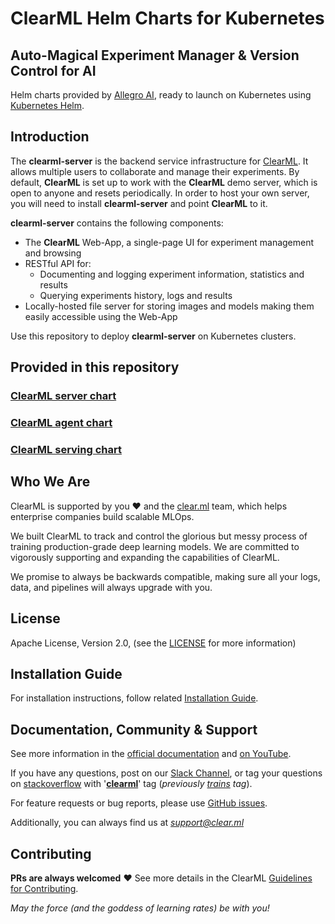 # ClearML Helm Charts for Kubernetes

##  Auto-Magical Experiment Manager & Version Control for AI

Helm charts provided by [Allegro AI](https://clear.ml), ready to launch on Kubernetes using [Kubernetes Helm](https://github.com/helm/helm).

## Introduction

The **clearml-server** is the backend service infrastructure for [ClearML](https://github.com/allegroai/clearml).
It allows multiple users to collaborate and manage their experiments.
By default, **ClearML** is set up to work with the **ClearML** demo server, which is open to anyone and resets periodically. 
In order to host your own server, you will need to install **clearml-server** and point **ClearML** to it.

**clearml-server** contains the following components:

* The **ClearML** Web-App, a single-page UI for experiment management and browsing
* RESTful API for:
    * Documenting and logging experiment information, statistics and results
    * Querying experiments history, logs and results
* Locally-hosted file server for storing images and models making them easily accessible using the Web-App

Use this repository to deploy **clearml-server** on Kubernetes clusters.

## Provided in this repository

### [ClearML server chart](https://github.com/allegroai/clearml-helm-charts/tree/main/charts/clearml)

### [ClearML agent chart](https://github.com/allegroai/clearml-helm-charts/tree/main/charts/clearml-agent)

### [ClearML serving chart](https://github.com/allegroai/clearml-helm-charts/tree/main/charts/clearml-serving)

## Who We Are

ClearML is supported by you :heart: and the [clear.ml](https://clear.ml) team, which helps enterprise companies build 
scalable MLOps.

We built ClearML to track and control the glorious but messy process of training production-grade deep learning models.
We are committed to vigorously supporting and expanding the capabilities of ClearML.

We promise to always be backwards compatible, making sure all your logs, data, and pipelines 
will always upgrade with you.

## License

Apache License, Version 2.0, (see the [LICENSE](https://www.apache.org/licenses/LICENSE-2.0) for more information)

## Installation Guide

For installation instructions, follow related [Installation Guide](INSTALL.md).

## Documentation, Community & Support

See more information in the [official documentation](https://clear.ml/docs/latest/docs) and [on YouTube](https://www.youtube.com/c/ClearML).

If you have any questions, post on our [Slack Channel](https://joinslack.clear.ml), or tag your questions on [stackoverflow](https://stackoverflow.com/questions/tagged/clearml) with '**[clearml](https://stackoverflow.com/questions/tagged/clearml)**' tag (*previously [trains](https://stackoverflow.com/questions/tagged/trains) tag*).

For feature requests or bug reports, please use [GitHub issues](https://github.com/allegroai/clearml-helm-charts/issues).

Additionally, you can always find us at *support@clear.ml*

## Contributing

**PRs are always welcomed** :heart: See more details in the ClearML [Guidelines for Contributing](https://github.com/allegroai/clearml-helm-charts/blob/main/CONTRIBUTING.md).


_May the force (and the goddess of learning rates) be with you!_
